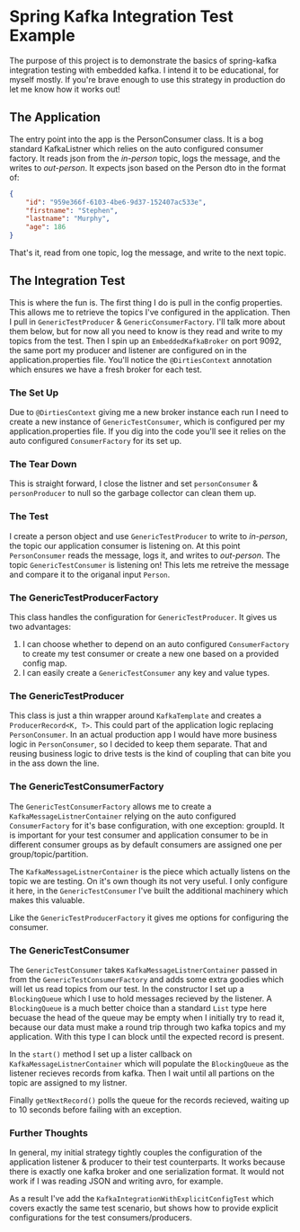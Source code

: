 # Spring Kafka Integration Test Example

The purpose of this project is to demonstrate the basics of spring-kafka integration testing with embedded kafka. I intend it to be educational, for myself mostly. If you're brave enough to use this strategy in production do let me know how it works out!

## The Application

The entry point into the app is the PersonConsumer class. It is a bog standard KafkaListner which relies on the auto configured consumer factory. It reads json from the *in-person* topic, logs the message, and the writes to *out-person*. It expects json based on the Person dto in the format of:

```json
{
    "id": "959e366f-6103-4be6-9d37-152407ac533e",
    "firstname": "Stephen",
    "lastname": "Murphy",
    "age": 186
}
```

That's it, read from one topic, log the message, and write to the next topic.

## The Integration Test

This is where the fun is. The first thing I do is pull in the config properties. This allows me to retrieve the topics I've configured in the application. Then I pull in `GenericTestProducer` & `GenericConsumerFactory`. I'll talk more about them below, but for now all you need to know is they read and write to my topics from the test. Then I spin up an `EmbeddedKafkaBroker` on port 9092, the same port my producer and listener are configured on in the application.properties file. You'll notice the `@DirtiesContext` annotation which ensures we have a fresh broker for each test.

### The Set Up

Due to `@DirtiesContext` giving me a new broker instance each run I need to create a new instance of `GenericTestConsumer`, which is configured per my application.properties file. If you dig into the code you'll see it relies on the auto configured `ConsumerFactory` for its set up.

### The Tear Down

This is straight forward, I close the listner and set `personConsumer` & `personProducer` to null so the garbage collector can clean them up.

### The Test

I create a person object and use `GenericTestProducer` to write to *in-person*, the topic our application consumer is listening on. At this point `PersonConsumer` reads the message, logs it, and writes to *out-person*. The topic `GenericTestConsumer` is listening on! This lets me retreive the message and compare it to the origanal input `Person`.

### The GenericTestProducerFactory

This class handles the configuration for `GenericTestProducer`. It gives us two advantages:

1. I can choose whether to depend on an auto configured `ConsumerFactory` to create my test consumer or create a new one based on a provided config map.
2. I can easily create a `GenericTestConsumer` any key and value types.

### The GenericTestProducer

This class is just a thin wrapper around `KafkaTemplate` and creates a `ProducerRecord<K, T>`. This could part of the application logic replacing `PersonConsumer`. In an actual production app I would have more business logic in `PersonConsumer`, so I decided to keep them separate. That and reusing business logic to drive tests is the kind of coupling that can bite you in the ass down the line.

### The GenericTestConsumerFactory

The `GenericTestConsumerFactory` allows me to create a `KafkaMessageListnerContainer` relying on the auto configured `ConsumerFactory` for it's base configuration, with one exception: groupId. It is important for your test consumer and application consumer to be in different consumer groups as by default consumers are assigned one per group/topic/partition.

The `KafkaMessageListnerContainer` is the piece which actually listens on the topic we are testing. On it's own though its not very useful. I only configure it here, in the `GenericTestConsumer` I've built the additional machinery which makes this valuable.

Like the `GenericTestProducerFactory` it gives me options for configuring the consumer.

### The GenericTestConsumer

The `GenericTestConsumer` takes `KafkaMessageListnerContainer` passed in from the `GenericTestConsumerFactory` and adds some extra goodies which will let us read topics from our test. In the constructor I set up a `BlockingQueue` which I use to hold messages recieved by the listener. A `BlockingQueue` is a much better choice than a standard `List` type here becuase the head of the queue may be empty when I initially try to read it, because our data must make a round trip through two kafka topics and my application. With this type I can block until the expected record is present.

In the `start()` method I set up a lister callback on `KafkaMessageListnerContainer` which will populate the `BlockingQueue` as the listener recieves records from kafka. Then I wait until all partions on the topic are assigned to my listner.

Finally `getNextRecord()` polls the queue for the records recieved, waiting up to 10 seconds before failing with an exception.

### Further Thoughts

In general, my initial strategy tightly couples the configuration of the application listener & producer to their test counterparts. It works because there is exactly one kafka broker and one serialization format. It would not work if I was reading JSON and writing avro, for example.

As a result I've add the `KafkaIntegrationWithExplicitConfigTest` which covers exactly the same test scenario, but shows how to provide explicit configurations for the test consumers/producers.
